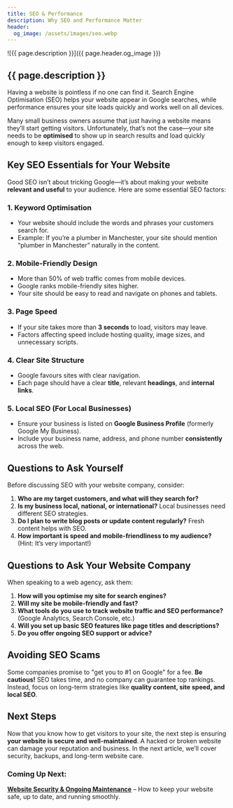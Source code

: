 ```yaml
---
title: SEO & Performance
description: Why SEO and Performance Matter
header:
  og_image: /assets/images/seo.webp
---
```


![{{ page.description }}]({{ page.header.og_image }})

## {{ page.description }}

Having a website is pointless if no one can find it. Search Engine
Optimisation (SEO) helps your website appear in Google searches, while
performance ensures your site loads quickly and works well on all devices.

Many small business owners assume that just having a website means they’ll
start getting visitors. Unfortunately, that’s not the case—your site needs
to be **optimised** to show up in search results and load quickly enough
to keep visitors engaged.

## Key SEO Essentials for Your Website

Good SEO isn’t about tricking Google—it’s about making your website
**relevant and useful** to your audience. Here are some essential SEO factors:

### **1. Keyword Optimisation**
- Your website should include the words and phrases your customers search for.
- Example: If you’re a plumber in Manchester, your site should mention “plumber in Manchester” naturally in the content.

### **2. Mobile-Friendly Design**
- More than 50% of web traffic comes from mobile devices.
- Google ranks mobile-friendly sites higher.
- Your site should be easy to read and navigate on phones and tablets.

### **3. Page Speed**
- If your site takes more than **3 seconds** to load, visitors may leave.
- Factors affecting speed include hosting quality, image sizes, and unnecessary scripts.

### **4. Clear Site Structure**
- Google favours sites with clear navigation.
- Each page should have a clear **title**, relevant **headings**, and **internal links**.

### **5. Local SEO (For Local Businesses)**
- Ensure your business is listed on **Google Business Profile** (formerly Google My Business).
- Include your business name, address, and phone number **consistently** across the web.

## Questions to Ask Yourself

Before discussing SEO with your website company, consider:

1. **Who are my target customers, and what will they search for?**
2. **Is my business local, national, or international?** Local businesses need different SEO strategies.
3. **Do I plan to write blog posts or update content regularly?** Fresh content helps with SEO.
4. **How important is speed and mobile-friendliness to my audience?** (Hint: It’s very important!)

## Questions to Ask Your Website Company

When speaking to a web agency, ask them:

1. **How will you optimise my site for search engines?**
2. **Will my site be mobile-friendly and fast?**
3. **What tools do you use to track website traffic and SEO performance?** (Google Analytics, Search Console, etc.)
4. **Will you set up basic SEO features like page titles and descriptions?**
5. **Do you offer ongoing SEO support or advice?**

## Avoiding SEO Scams

Some companies promise to "get you to #1 on Google" for a fee. **Be
cautious!** SEO takes time, and no company can guarantee top rankings.
Instead, focus on long-term strategies like **quality content, site speed,
and local SEO**.

## Next Steps

Now that you know how to get visitors to your site, the next step is ensuring
**your website is secure and well-maintained**. A hacked or broken website
can damage your reputation and business. In the next article, we’ll cover
security, backups, and long-term website care.

### Coming Up Next:
**[Website Security & Ongoing Maintenance](../maintenance/)** – How to keep
your website safe, up to date, and running smoothly.

